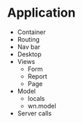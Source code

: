 # Application

- Container
- Routing
- Nav bar
- Desktop
- Views
	- Form
	- Report
	- Page
- Model
	- locals
	- wn.model
- Server calls